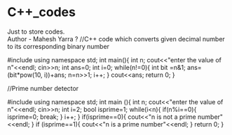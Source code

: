 # C++_codes
Just to store codes.
<br>
Author - Mahesh Yarra
?
//C++ code which converts given decimal number to its corresponding binary number 

#include <iostream>
using namespace std;
int main(){
    int n;
    cout<<"enter the value of n"<<endl;
    cin>>n;
    int ans=0;
    int i=0;
    while(n!=0){
        int bit =n&1;
        ans=(bit*pow(10, i))+ans;
        n=n>>1;
        i++;
    }
cout<<ans;
    return 0;
}

//Prime number detector

#include <iostream>
using namespace std;
int main (){
    int n;
    cout<<"enter the value of n"<<endl;
    cin>>n;
    int i=2;
    bool isprime=1;
    while(i<n){
        if(n%i==0){
            isprime=0;
            break;
        }
        i++;
    }
    if(isprime==0){
        cout<<"n is not a prime number"<<endl;
    }
    if (isprime==1){
        cout<<"n is a prime number"<<endl;
    }
    return 0;
}

